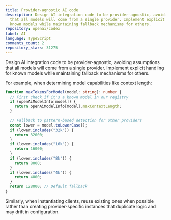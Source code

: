 ```yaml
---
title: Provider-agnostic AI code
description: Design AI integration code to be provider-agnostic, avoiding assumptions
  that all models will come from a single provider. Implement explicit handling for
  known models while maintaining fallback mechanisms for others.
repository: openai/codex
label: AI
language: TypeScript
comments_count: 2
repository_stars: 31275
---
```


Design AI integration code to be provider-agnostic, avoiding assumptions that all models will come from a single provider. Implement explicit handling for known models while maintaining fallback mechanisms for others.

For example, when determining model capabilities like context length:

```typescript
function maxTokensForModel(model: string): number {
  // First check if it's a known model in our registry
  if (openAiModelInfo[model]) {
    return openAiModelInfo[model].maxContextLength;
  }
  
  // Fallback to pattern-based detection for other providers
  const lower = model.toLowerCase();
  if (lower.includes("32k")) {
    return 32000;
  }
  if (lower.includes("16k")) {
    return 16000;
  }
  if (lower.includes("8k")) {
    return 8000;
  }
  if (lower.includes("4k")) {
    return 4000;
  }
  return 128000; // Default fallback
}
```

Similarly, when instantiating clients, reuse existing ones when possible rather than creating provider-specific instances that duplicate logic and may drift in configuration.